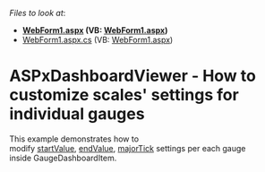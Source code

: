 <!-- default file list -->
*Files to look at*:

* **[WebForm1.aspx](./CS/WebForm1.aspx) (VB: [WebForm1.aspx](./VB/WebForm1.aspx))**
* [WebForm1.aspx.cs](./CS/WebForm1.aspx.cs) (VB: [WebForm1.aspx](./VB/WebForm1.aspx))
<!-- default file list end -->
# ASPxDashboardViewer - How to customize scales' settings for individual gauges


This example demonstrates how to modify <a href="http://js.devexpress.com/Documentation/ApiReference/Data_Visualization_Widgets/dxCircularGauge/Configuration/scale/?version=15_2#startValue">startValue</a>, <a href="http://js.devexpress.com/Documentation/ApiReference/Data_Visualization_Widgets/dxCircularGauge/Configuration/scale/?version=15_2#endValue">endValue</a>, <a href="http://js.devexpress.com/Documentation/ApiReference/Data_Visualization_Widgets/dxCircularGauge/Configuration/scale/minorTick/?version=15_2">majorTick</a> settings per each gauge inside GaugeDashboardItem.

<br/>


